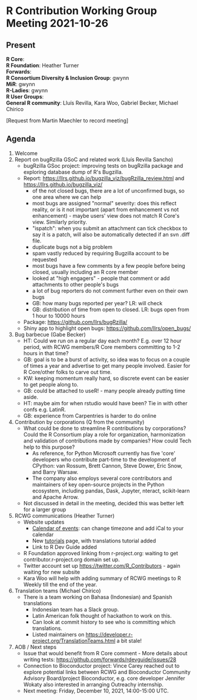 # R Contribution Working Group Meeting 2021-10-26

## Present

**R Core**:       
**R Foundation**: Heather Turner   
**Forwards**:   
**R Consortium Diversity & Inclusion Group**: gwynn    
**MiR**: gwynn   
**R-Ladies**: gwynn   
**R User Groups**:    
**General R community**: Lluís Revilla, Kara Woo, Gabriel Becker, Michael Chirico   

[Request from Martin Maechler to record meeting]

## Agenda

1. Welcome
2. Report on bugRzilla GSoC and related work (Lluís Revilla Sancho)
    - bugRzilla GSoc project: improving tests on bugRzilla package and exploring database dump of R's Bugzilla.
    - Report: https://llrs.github.io/bugzilla_viz/bugRzilla_review.html and https://llrs.github.io/bugzilla_viz/
        - of the not closed bugs, there are a lot of unconfirmed bugs, so one area where we can help
        - most bugs are assigned "normal" severity: does this reflect reality, or is it not important (apart from enhancement vs not enhancement) - maybe users' view does not match R Core's view. Similarly priority.
        - "ispatch": when you submit an attachment can tick checkbox to say it is a patch, will also be automatically detected if an svn .diff file.
        - duplicate bugs not a big problem
        - spam vastly reduced by requiring Bugzilla account to be requested
        - most bugs have a few comments by a few people before being closed, usually including an R core member
        - looked at "high engagers" - people that comment or add attachments to other people's bugs
        - a lot of bug reporters do not comment further even on their own bugs
        - GB: how many bugs reported per year? LR: will check
        - GB: distribution of time from open to closed. LR: bugs open from 1 hour to 10000 hours
    - Package: https://github.com/llrs/bugRzilla/
    - Shiny app to highlight open bugs: https://github.com/llrs/open_bugs/
3. Bug barbecue (Gabe Becker)
    - HT: Could we run on a regular day each month? E.g. over 12 hour period, with RCWG members/R Core members committing to 1-2 hours in that time?
    - GB: goal is to be a burst of activity, so idea was to focus on a couple of times a year and advertise to get many people involved. Easier for R Core/other folks to carve out time.
    - KW: keeping momentum really hard, so discrete event can be easier to get people along to.
    - GB: could be attached to useR! - many people already putting time aside.
    - HT: maybe aim for when rstudio would have been? Tie in with other confs e.g. LatinR.
    - GB: experience from Carpentries is harder to do online
4. Contribution by corporations (Q from the community)
    - What could be done to streamline R contributions by corporations? Could the R Consortium play a role for organization, harmonization and validation of contributions made by companies? How could Tech help to this purpose?
        - As reference, for Python Microsoft currently has five 'core' developers who contribute part-time to the development of CPython: van Rossum, Brett Cannon, Steve Dower, Eric Snow, and Barry Warsaw.
        - The company also employs several core contributors and maintainers of key open-source projects in the Python ecosystem, including pandas, Dask, Jupyter, nteract, scikit-learn and Apache Arrow.
    - Not discussed in detail in the meeting, decided this was better left for a larger group
5. RCWG communications (Heather Turner)
    - Website updates
        - [Calendar of events](https://forwards.github.io/rcontribution/events): can change timezone and add iCal to your calendar
        - New [tutorials](https://forwards.github.io/rcontribution/tutorials) page, with translations tutorial added
        - Link to R Dev Guide added
    - R Foundation approved linking from r-project.org: waiting to get contributor.r-project.org domain set up.
    - Twitter account set up https://twitter.com/R_Contributors - again waiting for new subsite
    - Kara Woo will help with adding summary of RCWG meetings to R Weekly till the end of the year.
6. Translation teams (Michael Chirico)
    - There is a team working on Bahasa (Indonesian) and Spanish translations 
        - Indonesian team has a Slack group.
        - Latin American folk thought of hackathon to work on this.
        - Can look at commit history to see who is committing which translations.
        - Listed maintainers on https://developer.r-project.org/TranslationTeams.html a bit stale!
7. AOB / Next steps
    - Issue that would benefit from R Core comment - More details about writing tests:  https://github.com/forwards/rdevguide/issues/28
    - Connection to Bioconductor project: Vince Carey reached out to explore potential links between RCWG and Bioconductor Community Advisory Board/project Bioconductor, e.g. core developer Jennifer Wokaty also interested in arranging Outreachy internship.
    - Next meeting: Friday, December 10, 2021, 14:00-15:00 UTC.

